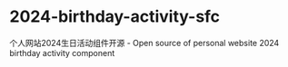 # 2024-birthday-activity-sfc
个人网站2024生日活动组件开源 - Open source of personal website 2024 birthday activity component

